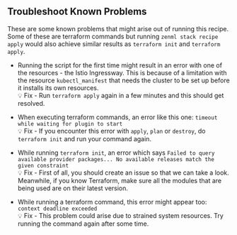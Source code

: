 ## Troubleshoot Known Problems

These are some known problems that might arise out of running this recipe. Some
of these are terraform commands but running `zenml stack recipe apply` would
also achieve similar results as `terraform init` and `terraform apply`.

- Running the script for the first time might result in an error with one of the
  resources - the Istio Ingressway. This is because of a limitation with the
  resource `kubectl_manifest` that needs the cluster to be set up before it
  installs its own resources. \
   💡 Fix - Run `terraform apply` again in a few minutes and this should get
  resolved.

- When executing terraform commands, an error like this one:
  `timeout while waiting for plugin to start` \
   💡 Fix - If you encounter this error with `apply`, `plan` or `destroy`, do
  `terraform init` and run your command again.

- While running `terraform init`, an error which says
  `Failed to query available provider packages... No available releases match the given constraint`
  \
   💡 Fix - First of all, you should create an issue so that we can take a look.
  Meanwhile, if you know Terraform, make sure all the modules that are being
  used are on their latest version.

- While running a terraform command, this error might appear too:
  `context deadline exceeded` \
   💡 Fix - This problem could arise due to strained system resources. Try
  running the command again after some time.
